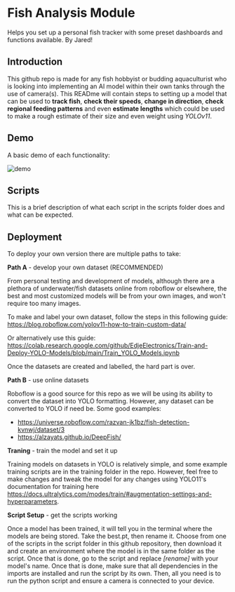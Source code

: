 
# Fish Analysis Module

Helps you set up a personal fish tracker with some preset dashboards and functions available. By Jared!


## Introduction

This github repo is made for any fish hobbyist or budding aquaculturist who is looking into implementing an AI model within their own tanks through the use of camera(s). This READme will contain steps to setting up a model that can be used to **track fish**, **check their speeds**, **change in direction**, **check regional feeding patterns** and even **estimate lengths** which could be used to make a rough estimate of their size and even weight using *YOLOv11*. 


## Demo

A basic demo of each functionality:


![demo](https://github.com/user-attachments/assets/1b1ddf7a-f8cf-4c49-95e0-76c562ee8716)






## Scripts

This is a brief description of what each script in the scripts folder does and what can be expected.
## Deployment

To deploy your own version there are multiple paths to take:

**Path A** - develop your own dataset (RECOMMENDED)

From personal testing and development of models, although there are a plethora of underwater/fish datasets online from roboflow or elsewhere, the best and most customized models will be from your own images, and won't require too many images. 

To make and label your own dataset, follow the steps in this following guide:
https://blog.roboflow.com/yolov11-how-to-train-custom-data/

Or alternatively use this guide: 
https://colab.research.google.com/github/EdjeElectronics/Train-and-Deploy-YOLO-Models/blob/main/Train_YOLO_Models.ipynb

Once the datasets are created and labelled, the hard part is over. 



**Path B** - use online datasets 

Roboflow is a good source for this repo as we will be using its ability to convert the dataset into YOLO formatting. However, any dataset can be converted to YOLO if need be. 
Some good examples: 

- https://universe.roboflow.com/razvan-jk1bz/fish-detection-kvnwj/dataset/3
- https://alzayats.github.io/DeepFish/


**Traning** - train the model and set it up

Training models on datasets in YOLO is relatively simple, and some example training scripts are in the training folder in the repo. However, feel free to make changes and tweak the model for any changes using YOLO11's documentation for training here https://docs.ultralytics.com/modes/train/#augmentation-settings-and-hyperparameters.

**Script Setup** - get the scripts working


Once a model has been trained, it will tell you in the terminal where the models are being stored. Take the best.pt, then rename it. Choose from one of the scripts in the script folder in this github repository, then download it and create an environment where the model is in the same folder as the script. Once that is done, go to the script and replace *[rename]* with your model's name. Once that is done, make sure that all dependencies in the imports are installed and run the script by its own. Then, all you need is to run the python script and ensure a camera is connected to your device.

